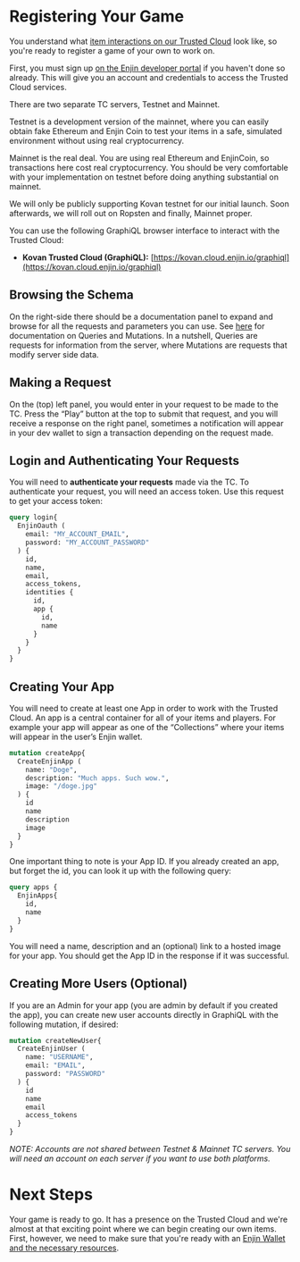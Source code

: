 # Registering Your Game

You understand what [item interactions on our Trusted Cloud](platform-architecture.md) look like, so you're ready to register a game of your own to work on.

First, you must sign up [on the Enjin developer portal](https://kovan.cloud.enjin.io/signup) if you haven't done so already. This will give you an account and credentials to access the Trusted Cloud services.

There are two separate TC servers, Testnet and Mainnet.

Testnet is a development version of the mainnet, where you can easily obtain fake Ethereum and Enjin Coin to test your items in a safe, simulated environment without using real cryptocurrency.

Mainnet is the real deal. You are using real Ethereum and EnjinCoin, so transactions
here cost real cryptocurrency. You should be very comfortable with your implementation on testnet before doing anything substantial on mainnet.

We will only be publicly supporting Kovan testnet for our initial launch. Soon afterwards,
we will roll out on Ropsten and finally, Mainnet proper.

You can use the following GraphiQL browser interface to interact with the Trusted Cloud:

* **Kovan Trusted Cloud (GraphiQL):** [https://kovan.cloud.enjin.io/graphiql](https://kovan.cloud.enjin.io/graphiql)

## Browsing the Schema
On the right-side there should be a documentation panel to expand and browse for all the requests and parameters you can use. See [here](https://graphql.org/learn/queries/) for documentation on Queries and Mutations. In a nutshell, Queries are requests for information from the server, where Mutations are requests that modify server side data.

## Making a Request
On the (top) left panel, you would enter in your request to be made to the TC. Press the “Play” button at the top to submit that request, and you will receive a response on the right panel, sometimes a notification will appear in your dev wallet to sign a transaction depending on the request made.

## Login and Authenticating Your Requests
You will need to **authenticate your requests** made via the TC. To authenticate your request, you will need an access token. Use this request to get your access token:

```graphql
query login{
  EnjinOauth (
    email: "MY_ACCOUNT_EMAIL",
    password: "MY_ACCOUNT_PASSWORD"
  ) {
    id,
    name,
    email,
    access_tokens,
    identities {
      id,
      app {
        id,
        name
      }
    }
  }
}
```

## Creating Your App
You will need to create at least one App in order to work with the Trusted Cloud. An app is a central container for all of your items and players. For example your app will appear as one of the “Collections” where your items will appear in the user’s Enjin wallet.

```graphql
mutation createApp{
  CreateEnjinApp (
    name: "Doge",
    description: "Much apps. Such wow.",
    image: "/doge.jpg"
  ) {
    id
    name
    description
    image
  }
}
```

One important thing to note is your App ID. If you already created an app, but forget the id, you can look it up with the following query:

```graphql
query apps {
  EnjinApps{
    id,
    name
  }
}
```

You will need a name, description and an (optional) link to a hosted image for your app. You should get the App ID in the response if it was successful.

## Creating More Users (Optional)

  If you are an Admin for your app (you are admin by default if you created the app), you can create new user accounts directly in GraphiQL with the following mutation, if desired:

```graphql
mutation createNewUser{
  CreateEnjinUser (
    name: "USERNAME",
    email: "EMAIL",
    password: "PASSWORD"
  ) {
    id
    name
    email
    access_tokens
  }
}
```

_NOTE: Accounts are not shared between Testnet & Mainnet TC servers. You will need an account on each server if you want to use both platforms._

# Next Steps

Your game is ready to go. It has a presence on the Trusted Cloud and we're almost at that exciting point where we can begin creating our own items. First, however, we need to make sure that you're ready with an [Enjin Wallet and the necessary resources](wallet-setup.md).
